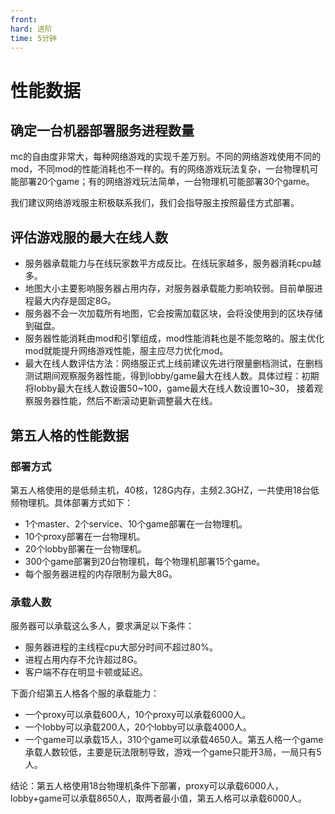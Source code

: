 ```yaml
---
front:
hard: 进阶
time: 5分钟
---
```


# 性能数据

## 确定一台机器部署服务进程数量

​    mc的自由度非常大，每种网络游戏的实现千差万别。不同的网络游戏使用不同的mod，不同mod的性能消耗也不一样的。有的网络游戏玩法复杂，一台物理机可能部署20个game；有的网络游戏玩法简单，一台物理机可能部署30个game。

​    我们建议网络游戏服主积极联系我们，我们会指导服主按照最佳方式部署。

## 评估游戏服的最大在线人数

- 服务器承载能力与在线玩家数平方成反比。在线玩家越多，服务器消耗cpu越多。
- 地图大小主要影响服务器占用内存，对服务器承载能力影响较弱。目前单服进程最大内存是固定8G。
- 服务器不会一次加载所有地图，它会按需加载区块，会将没使用到的区块存储到磁盘。
- 服务器性能消耗由mod和引擎组成，mod性能消耗也是不能忽略的。服主优化mod就能提升网络游戏性能，服主应尽力优化mod。
- 最大在线人数评估方法：网络服正式上线前建议先进行限量删档测试，在删档测试期间观察服务器性能，得到lobby/game最大在线人数。具体过程：初期将lobby最大在线人数设置50~100，game最大在线人数设置10~30， 接着观察服务器性能，然后不断滚动更新调整最大在线。

## 第五人格的性能数据

### 部署方式
第五人格使用的是低频主机，40核，128G内存，主频2.3GHZ，一共使用18台低频物理机。具体部署方式如下：

- 1个master、2个service、10个game部署在一台物理机。
- 10个proxy部署在一台物理机。
- 20个lobby部署在一台物理机。
- 300个game部署到20台物理机，每个物理机部署15个game。
- 每个服务器进程的内存限制为最大8G。

### 承载人数
服务器可以承载这么多人，要求满足以下条件：
- 服务器进程的主线程cpu大部分时间不超过80%。
- 进程占用内存不允许超过8G。
- 客户端不存在明显卡顿或延迟。

下面介绍第五人格各个服的承载能力：
- 一个proxy可以承载600人，10个proxy可以承载6000人。
- 一个lobby可以承载200人，20个lobby可以承载4000人。
- 一个game可以承载15人，310个game可以承载4650人。第五人格一个game承载人数较低，主要是玩法限制导致，游戏一个game只能开3局，一局只有5人。

结论：第五人格使用18台物理机条件下部署，proxy可以承载6000人，lobby+game可以承载8650人，取两者最小值，第五人格可以承载6000人。

